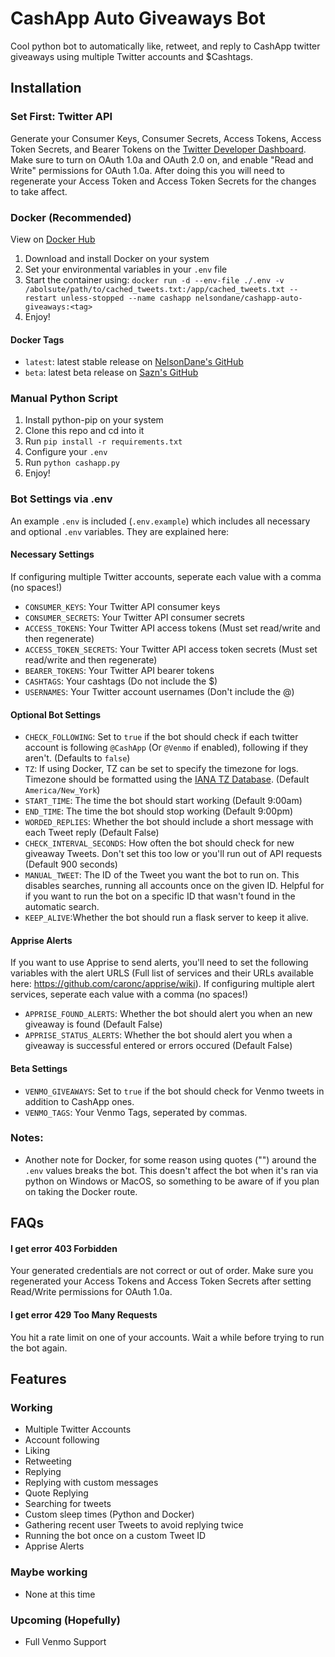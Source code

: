 # CashApp Auto Giveaways Bot

Cool python bot to automatically like, retweet, and reply to CashApp twitter giveaways using multiple Twitter accounts and $Cashtags.

## Installation

### Set First: Twitter API
Generate your Consumer Keys, Consumer Secrets, Access Tokens, Access Token Secrets, and Bearer Tokens on the [Twitter Developer Dashboard](https://developer.twitter.com/en/portal/dashboard). Make sure to turn on OAuth 1.0a and OAuth 2.0 on, and enable "Read and Write" permissions for OAuth 1.0a. After doing this you will need to regenerate your Access Token and Access Token Secrets for the changes to take affect.

### Docker (Recommended)
View on [Docker Hub](https://hub.docker.com/u/nelsondane/cashapp-auto-giveaways)
1. Download and install Docker on your system
2. Set your environmental variables in your `.env` file
3. Start the container using: `docker run -d --env-file ./.env -v /abolsute/path/to/cached_tweets.txt:/app/cached_tweets.txt --restart unless-stopped --name cashapp nelsondane/cashapp-auto-giveaways:<tag>`
4. Enjoy!

#### Docker Tags
- `latest`: latest stable release on [NelsonDane's GitHub](https://github.com/NelsonDane/cashapp-auto-giveaways)
- `beta`: latest beta release on [Sazn's GitHub](https://github.com/Prem-ium/cashapp-auto-giveaways-beta)

### Manual Python Script
1. Install python-pip on your system
2. Clone this repo and cd into it
3. Run `pip install -r requirements.txt`
4. Configure your `.env`
5. Run `python cashapp.py`
6. Enjoy!

### Bot Settings via .env
An example `.env` is included (`.env.example`) which includes all necessary and optional `.env` variables. They are explained here:
#### Necessary Settings
If configuring multiple Twitter accounts, seperate each value with a comma (no spaces!)
- `CONSUMER_KEYS`: Your Twitter API consumer keys
- `CONSUMER_SECRETS`: Your Twitter API consumer secrets
- `ACCESS_TOKENS`: Your Twitter API access tokens (Must set read/write and then regenerate)
- `ACCESS_TOKEN_SECRETS`: Your Twitter API access token secrets (Must set read/write and then regenerate)
- `BEARER_TOKENS`: Your Twitter API bearer tokens
- `CASHTAGS`: Your cashtags (Do not include the $)
- `USERNAMES`: Your Twitter account usernames (Don't include the @)

#### Optional Bot Settings
- `CHECK_FOLLOWING`: Set to `true` if the bot should check if each twitter account is following `@CashApp` (Or `@Venmo` if enabled), following if they aren't. (Defaults to `false`)
- `TZ`: If using Docker, TZ can be set to specify the timezone for logs. Timezone should be formatted using the [IANA TZ Database](https://www.iana.org/time-zones). (Default `America/New_York`)
- `START_TIME`: The time the bot should start working (Default 9:00am)
- `END_TIME`: The time the bot should stop working (Default 9:00pm)
- `WORDED_REPLIES`: Whether the bot should include a short message with each Tweet reply (Default False)
- `CHECK_INTERVAL_SECONDS`: How often the bot should check for new giveaway Tweets. Don't set this too low or you'll run out of API requests (Default 900 seconds)
- `MANUAL_TWEET`: The ID of the Tweet you want the bot to run on. This disables searches, running all accounts once on the given ID. Helpful for if you want to run the bot on a specific ID that wasn't found in the automatic search.
- `KEEP_ALIVE`:Whether the bot should run a flask server to keep it alive.
#### Apprise Alerts
If you want to use Apprise to send alerts, you'll need to set the following variables with the alert URLS (Full list of services and their URLs available here: https://github.com/caronc/apprise/wiki). If configuring multiple alert services, seperate each value with a comma (no spaces!)
- `APPRISE_FOUND_ALERTS`: Whether the bot should alert you when an new giveaway is found (Default False)
- `APPRISE_STATUS_ALERTS`: Whether the bot should alert you when a giveaway is successful entered or errors occured (Default False)

#### Beta Settings
- `VENMO_GIVEAWAYS`: Set to `true` if the bot should check for Venmo tweets in addition to CashApp ones.
- `VENMO_TAGS`: Your Venmo Tags, seperated by commas.

### Notes:
- Another note for Docker, for some reason using quotes ("") around the `.env` values breaks the bot. This doesn't affect the bot when it's ran via python on Windows or MacOS, so something to be aware of if you plan on taking the Docker route.

## FAQs

#### I get error 403 Forbidden

Your generated credentials are not correct or out of order. Make sure you regenerated your Access Tokens and Access Token Secrets after setting Read/Write permissions for OAuth 1.0a.

#### I get error 429 Too Many Requests

You hit a rate limit on one of your accounts. Wait a while before trying to run the bot again.

## Features

### Working
- Multiple Twitter Accounts
- Account following
- Liking
- Retweeting
- Replying
- Replying with custom messages
- Quote Replying
- Searching for tweets
- Custom sleep times (Python and Docker)
- Gathering recent user Tweets to avoid replying twice
- Running the bot once on a custom Tweet ID
- Apprise Alerts

### Maybe working
- None at this time

### Upcoming (Hopefully)
- Full Venmo Support
